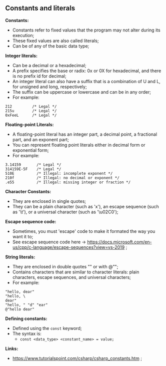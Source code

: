 ## Constants and literals

**Constants:**

- Constants refer to fixed values that the program may not alter during its execution;
- These fixed values are also called literals;
- Can be of any of the basic data type;

**Integer literals:**

- Can be a decimal or a hexadecimal;
- A prefix specifies the base or radix: 0x or 0X for hexadecimal, and there is no prefix id for decimal;
- An integer literal can also have a suffix that is a combination of U and L, for unsigned and long, respectively;
- The suffix can be uppercase or lowercase and can be in any order;
- For example:

```
212         /* Legal */
215u        /* Legal */
0xFeeL      /* Legal */
```

**Floating-point Literals:**

- A floating-point literal has an integer part, a decimal point, a fractional part, and an exponent part;
- You can represent floating point literals either in decimal form or exponential form;
- For example:

```
3.14159       /* Legal */
314159E-5F    /* Legal */
510E          /* Illegal: incomplete exponent */
210f          /* Illegal: no decimal or exponent */
.e55          /* Illegal: missing integer or fraction */
```

**Character Constants:**

- They are enclosed in single quotes;
- They can be a plain character (such as 'x'), an escape sequence (such as '\t'), or a universal character (such as '\u02C0');

**Escape sequence code:**

- Sometimes, you must 'escape' code to make it formated the way you want it to;
- See escape sequence code here -> https://docs.microsoft.com/en-us/cpp/c-language/escape-sequences?view=vs-2019 ;

**String literals:**

- They are enclosed in double quotes "" or with @"";
- Contains characters that are similar to character literals: plain characters, escape sequences, and universal characters;
- For example:

```
"hello, dear"
"hello, \
dear"
"hello, " "d" "ear"
@"hello dear"
```

**Defining constants:**

- Defined using the `const` keyword;
- The syntax is:
  - `const <data_type> <constant_name> = value;`

**Links:**

- https://www.tutorialspoint.com/csharp/csharp_constants.htm ;
